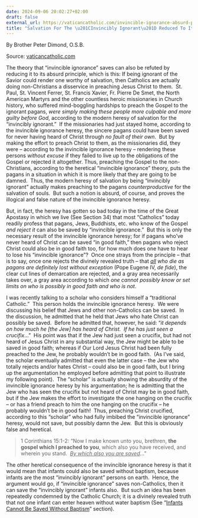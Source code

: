 ```yaml
---
date: 2024-09-06 20:02:27+02:00
draft: false
external_url: https://vaticancatholic.com/invincible-ignorance-absurd-principle/
title: "Salvation For The \u201CInvincibly Ignorant\u201D Reduced To Its Absurd Principle"
---
```



By Brother Peter Dimond, O.S.B.

Source: [vaticancatholic.com](https://vaticancatholic.com/invincible-ignorance-absurd-principle/)

<p>The theory that “invincible ignorance” saves can also be refuted by reducing it to its absurd principle, which is this: If being ignorant of the Savior could render one worthy of salvation, then Catholics are actually doing non-Christians a disservice in preaching Jesus Christ to them.  St. Paul, St. Vincent Ferrer, St. Francis Xavier, Fr. Pierre De Smet, the North American Martyrs and the other countless heroic missionaries in Church history, who suffered mind-boggling hardships to preach the Gospel to the ignorant pagans, <em>were simply making these people more culpable and more guilty before God</em>, according to the modern heresy of salvation for the “invincibly ignorant.”  If the missionaries had just stayed home, according to the invincible ignorance heresy, the sincere pagans could have been saved for never having heard of Christ through <em>no fault of their own</em>.  But by making the effort to preach Christ to them, as the missionaries did, they were – according to the invincible ignorance heresy – rendering these persons <em>without excuse</em> if they failed to live up to the obligations of the Gospel or rejected it altogether. Thus, preaching the Gospel to the non-Christians, according to the heretical “invincible ignorance” theory, puts the pagans in a situation in which it is more likely that they are going to be damned.  Thus, the modern heresy of salvation by being “invincibly ignorant” actually makes preaching to the pagans <em>counterproductive</em> for the salvation of souls.  But such a notion is absurd, of course, and proves the illogical and false nature of the invincible ignorance heresy.  <strong>   </strong></p>
<p>But, in fact, the heresy has gotten so bad today in the time of the Great Apostasy in which we live (See Section 34) that most “Catholics” today readily profess that pagans, Jews, Buddhists, etc. who know of the Gospel <em>and reject it</em> can also be saved by “invincible ignorance.”  But this is only the necessary result of the invincible ignorance heresy; for if pagans who’ve never heard of Christ can be saved “in good faith,” then pagans who reject Christ could also be in good faith too, for how much does one have to hear to lose his “invincible ignorance”?  Once one strays from the principle – that is to say, once one rejects the divinely revealed truth – that <em><u>all</u> who die as pagans are definitely lost</em> <em>without exception</em> (Pope Eugene IV, <em>de fide</em>), the clear cut lines of demarcation are rejected, and a gray area necessarily takes over, a gray area according to which<em> one cannot possibly know or set limits on who is possibly in good faith and who is not</em>. </p>
<p>I was recently talking to a scholar who considers himself a “traditional Catholic.”  This person holds the invincible ignorance heresy.  We were discussing his belief that Jews and other non-Catholics can be saved.  In the discussion, he admitted that he held that Jews who hate Christ can possibly be saved.  Before he admitted that, however, he said: “<em>it depends on how much he [the Jew] has heard of Christ.  If he has just seen a crucifix</em>…”  His point was that if the Jew had just seen a crucifix, but had not heard of Jesus Christ in any substantial way, the Jew might be able to be saved in good faith; whereas if Our Lord Jesus Christ had been fully preached to the Jew, he probably wouldn’t be in good faith.  (As I’ve said, the scholar eventually admitted that even the latter case – the Jew who totally rejects and/or hates Christ – could also be in good faith, but I bring up the argumentation he employed before admitting that point to illustrate my following point).  The “scholar” is actually showing the absurdity of the invincible ignorance heresy by his argumentation; he is admitting that the Jew who has seen the crucifix but not heard of Christ may be in good faith, but if the Jew makes the effort to investigate the one hanging on the crucifix – or has a friend preach to him the one hanging on the crucifix – he probably wouldn’t be in good faith!  Thus, preaching Christ crucified, according to this “scholar” who had fully imbibed the “invincible ignorance” heresy, would not save, but possibly damn the Jew.  But this is obviously false and heretical.</p>
<blockquote>
<p>1 Corinthians 15:1-2: “Now I make known unto you, brethren, <strong>the gospel which I preached to you</strong>, which also you have received, and wherein you stand.  <em><u>By which also you are saved</u></em>…”</p>
</blockquote>
<p>The other heretical consequence of the invincible ignorance heresy is that it would mean that infants could also be saved without baptism, because infants are the most “invincibly ignorant” persons on earth.  Hence, the argument would go, if “invincible ignorance” saves non-Catholics, then it can save the “invincibly ignorant” infants also.  But such an idea has been repeatedly condemned by the Catholic Church; it is a divinely revealed truth that not one infant can enter heaven without water baptism (See “<a href="https://vaticancatholic.com/infant-aborted-baptism/">Infants Cannot Be Saved Without Baptism</a>” section). </p>
</div>
